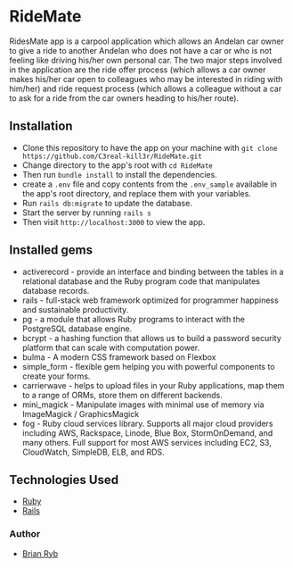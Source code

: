 # RideMate

RidesMate app is a carpool application which allows an Andelan car owner to give a ride to another Andelan who does not have a car or who is not feeling like driving his/her own personal car. The two major steps involved in the application are the ride offer process (which allows a car owner makes his/her car open to colleagues who may be interested in riding with him/her)  and ride request process (which allows a colleague without a car to ask for a ride from the car owners heading to his/her route).

## Installation

- Clone this repository to have the app on your machine with ```git clone https://github.com/C3real-kill3r/RideMate.git```
- Change directory to the app's root with ```cd RideMate```
- Then run ```bundle install```  to install the dependencies.
- create a ```.env``` file and copy contents from the ```.env_sample``` available in the app's root directory, and replace them with your variables.
- Run ```rails db:migrate``` to update the database.
- Start the server by running ```rails s```
- Then visit ```http://localhost:3000``` to view the app.

## Installed gems

- activerecord -  provide an interface and binding between the tables in a relational database and the Ruby program code that manipulates database records.
- rails - full-stack web framework optimized for programmer happiness and sustainable productivity.
- pg - a module that allows Ruby programs to interact with the PostgreSQL database engine.
- bcrypt - a hashing function that allows us to build a password security platform that can scale with computation power.
- bulma - A modern CSS framework based on Flexbox
- simple_form - flexible gem helping you with powerful components to create your forms.
- carrierwave - helps to upload files in your Ruby applications, map them to a range of ORMs, store them on different backends.
- mini_magick - Manipulate images with minimal use of memory via ImageMagick / GraphicsMagick
- fog - Ruby cloud services library. Supports all major cloud providers including AWS, Rackspace, Linode, Blue Box, StormOnDemand, and many others. Full support for most AWS services including EC2, S3, CloudWatch, SimpleDB, ELB, and RDS.

## Technologies Used

- [Ruby](https://www.ruby-lang.org/en/)
- [Rails](https://rubyonrails.org/)

### Author

- [Brian Ryb](https://github.com/C3real-kill3r)
